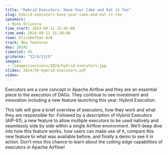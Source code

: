 ```yaml
---
title: "Hybrid Executors: Have Your Cake and Eat it Too"
slug: hybrid-executors-have-your-cake-and-eat-it-too
speakers:
 - Niko Oliveira
time_start: 2024-09-11 15:05:00
time_end: 2024-09-11 15:30:00
room: Elizabethan A+B
track: New features
day: 20242
timeslot: 65
gridarea: "12/4/13/5"
images: 
 - /images/sessions/2024/hybrid-executors.jpg
slides: 2024/59-Hybrid-Executors.pdf
video: 
---
```


Executors are a core concept in Apache Airflow and they are an essential piece to the execution of DAGs. They continue to see investment and innovation including a new feature launching this year: Hybrid Execution.
 
 
 
 This talk will give a brief overview of executors, how they work and what they are responsible for. Followed by a description of Hybrid Executors (AIP-61), a new feature to allow multiple executors to be used natively and seamlessly side by side within a single Airflow environment. We’ll deep dive into how this feature works, how users can make use of it, compare this new feature to what was available before, and finally a demo to see it in action. Don’t miss this chance to learn about the cutting edge capabilities of executors in Apache Airflow!